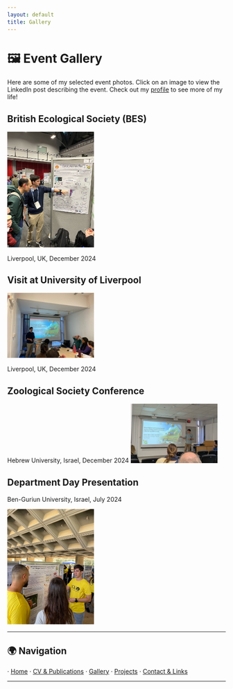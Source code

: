 ```yaml
---
layout: default
title: Gallery
---
```


# 🖼️ Event Gallery

Here are some of my selected event photos. Click on an image to view the LinkedIn post describing the event.
Check out my [profile](https://www.linkedin.com/in/itamar-talpaz-923473273/) to see more of my life!

## British Ecological Society (BES)
<a href="https://www.linkedin.com/posts/itamar-talpaz-923473273_bes24-activity-7273776301990105088-4w_q?utm_source=share&utm_medium=member_desktop&rcm=ACoAAELPcGsBI9Za9TyRO_EHXmKVZKWK1MmU910" target="_blank">
    <img src="assets/bes_presentation.jpg" alt="BES Presentation" style="width: 200px; height: auto;">
</a>

Liverpool, UK, December 2024


## Visit at University of Liverpool
<a href="https://www.linkedin.com/posts/itamar-talpaz-923473273_awesome-first-day-here-at-university-of-liverpool-activity-7272298751241711616-VjSp?utm_source=share&utm_medium=member_desktop&rcm=ACoAAELPcGsBI9Za9TyRO_EHXmKVZKWK1MmU910" target="_blank">
    <img src="assets/liverpool_presentation.jpg" alt="Liverpool Presentation" style="width: 200px; height: auto;">
</a>

Liverpool, UK, December 2024

## Zoological Society Conference
Hebrew University, Israel, December 2024
<a href="https://www.linkedin.com/posts/itamar-talpaz-923473273_as-a-kid-when-people-asked-me-what-i-wanted-activity-7279571389487996928-Eneq?utm_source=share&utm_medium=member_desktop&rcm=ACoAAELPcGsBI9Za9TyRO_EHXmKVZKWK1MmU910" target="_blank">
    <img src="assets/zoological_presentation.jpg" alt="Zoological Conference" style="width: 200px; height: auto;">
</a>

## Department Day Presentation
Ben-Guriun University, Israel, July 2024

<a href="https://www.linkedin.com/posts/itamar-talpaz-923473273_research-lifesciences-naturalsciences-activity-7217592950606708737-irGt?utm_source=share&utm_medium=member_desktop&rcm=ACoAAELPcGsBI9Za9TyRO_EHXmKVZKWK1MmU910" target="_blank">
    <img src="assets/department_day.jpg" alt="Department Day Presentation" style="width: 200px; height: auto;">
</a>

---

## 🌍 Navigation  
· [Home](index.md) · [CV & Publications](cv.md) · [Gallery](gallery.md) · [Projects](projects.md) · [Contact & Links](contact.md)  

---
